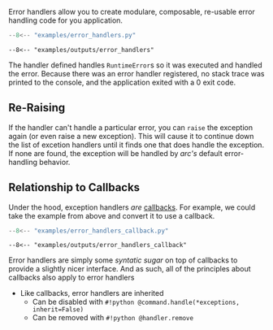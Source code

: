 Error handlers allow you to create modulare, composable, re-usable error handling code for you application.

```py title="examples/error_handlers.py"
--8<-- "examples/error_handlers.py"
```

```console
--8<-- "examples/outputs/error_handlers"
```

The handler defined handles `RuntimeError`s so it was executed and handled the error. Because there was an error handler registered, no stack trace was printed to the console, and the application exited with a 0 exit code.

## Re-Raising

If the handler can't handle a particular error, you can `raise` the exception again (or even raise a new exception). This will cause it to continue down the list of excetion handlers until it finds one that does handle the exception. If none are found, the exception will be handled by *arc's* default error-handling behavior.


## Relationship to Callbacks
Under the hood, exception handlers *are* [callbacks](./callbacks.md). For example, we could take the example from above and convert it to use a callback.

```py title="examples/error_handlers_callback.py"
--8<-- "examples/error_handlers_callback.py"
```

```console
--8<-- "examples/outputs/error_handlers_callback"
```

Error handlers are simply some *syntatic sugar* on top of callbacks to provide a slightly nicer interface. And as such, all of the principles about callbacks also apply to error handlers

- Like callbacks, error handlers are inherited
    - Can be disabled with `#!python @command.handle(*exceptions, inherit=False)`
    - Can be removed with `#!python @handler.remove`
